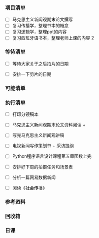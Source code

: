 ### 项目清单

- [ ] 马克思主义新闻观期末论文撰写
- [ ] 复习传播学，整理书本的概念
- [ ] 复习逻辑学，整理ppt的内容
- [ ] 复习西班牙语书本，整理老师上课的内容 2 

### 等待清单

- [ ] 等待大家关于之后拍片的日期

- [ ] 安排一下剪片的日期

  

### 可能清单

### 执行清单

- [ ] 打印分镜稿本

- [ ] 马克思主义新闻观期末论文资料阅读 + 

- [ ] 写完马克思主义新闻观讲稿

- [ ] 电视新闻写作策划书 + 采访提纲

- [ ] Python程序语言设计课程第五章函数上完

- [ ] 安排好下周的拍摄任务和场景表

- [ ] 分析一篇网易数据新闻

- [ ] 阅读《社会传播》

  

### 参考资料

### 回收箱

### 日课

